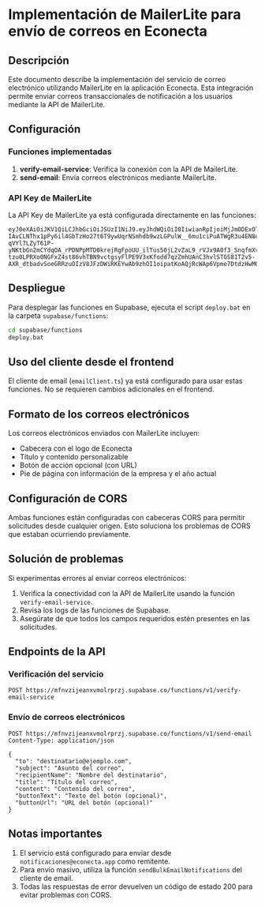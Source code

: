 # Implementación de MailerLite para envío de correos en Econecta

## Descripción

Este documento describe la implementación del servicio de correo electrónico utilizando MailerLite en la aplicación Econecta. Esta integración permite enviar correos transaccionales de notificación a los usuarios mediante la API de MailerLite.

## Configuración

### Funciones implementadas

1. **verify-email-service**: Verifica la conexión con la API de MailerLite.
2. **send-email**: Envía correos electrónicos mediante MailerLite.

### API Key de MailerLite

La API Key de MailerLite ya está configurada directamente en las funciones:

```
eyJ0eXAiOiJKV1QiLCJhbGciOiJSUzI1NiJ9.eyJhdWQiOiI0IiwianRpIjoiMjJmODExOTQ3MTBjMWUyMTQzYjdmNjVlMGY5ODljZDJjN2M0MDUxNzNhNzM0NzIxZDgzYzMwYmFkMWE4YjNhMDViMWFhZWQ4ZDg0OGJhOTciLCJpYXQiOjE3NTE2NTY5MjkuNTQ2ODA3LCJuYmYiOjE3NTE2NTY5MjkuNTQ2ODA5LCJleHAiOjQ5MDczMzA1MjkuNTQyNzI1LCJzdWIiOiIxNjU1NjM4Iiwic2NvcGVzIjpbXX0.aQdZJGLdDe_A7g4fFcwyJ-IAvCLNThx1pPy6il4GbTzHo27t6T9ywUqrNSmhdb9wzLGPulW__6mu1ciPuATWgR3u4EN8ekC6TY1xcAh4ow_4ARxRdnlGe0JhMkHjyCbatZAqEUoCuXkEiF4eyjJzp1XX5_NbLayoHUwV0vqtGgqOXnTS_FIdi5pGFza2I-qVYl7LZyT61P-yNKtbGn2mCYdqOA_rPDNPpMTD0krejRgFpoUU_ilTus50jL2vZaL9_rVJx9A0f3_SnqfmXvmgFfQn91WuYqXOYJPmaV5x4MZU6X8Juz91eISPoZj6TjkdrkCgtNxf74oc9rQqskqE0EjBcux-tzu0LPRXo0NGFxZ4st86vhTBN9vctgsyFlPE9V3xKfodd7qzZmhUAnC3hvlSTGS81T2v5-AXR_dtbadvSoeGRRzuOIzV8JFzDWiRKEYwAb9zhOI1oipatKoAQjRcWAp6Vpme7DtdzHwMOz_nYMrEq7egkjIyZlhkoSqvN_LAHzErgC2AYKTTLWLTzdwtEqPLbQtgQoXb6L0b_uKomaOEyc5jWYDR6KH9myL83v8N0CbQ7p_SwnzhftolJeTBhDomPq2VJTWZm7Sc9nDSGTWCVQW4oRaYVPBNhdokr8w5kenOdF3vtHlbltBl52AIhoXQJSahKvCp8AHp8J4
```

## Despliegue

Para desplegar las funciones en Supabase, ejecuta el script `deploy.bat` en la carpeta `supabase/functions`:

```bash
cd supabase/functions
deploy.bat
```

## Uso del cliente desde el frontend

El cliente de email (`emailClient.ts`) ya está configurado para usar estas funciones. No se requieren cambios adicionales en el frontend.

## Formato de los correos electrónicos

Los correos electrónicos enviados con MailerLite incluyen:

- Cabecera con el logo de Econecta
- Título y contenido personalizable
- Botón de acción opcional (con URL)
- Pie de página con información de la empresa y el año actual

## Configuración de CORS

Ambas funciones están configuradas con cabeceras CORS para permitir solicitudes desde cualquier origen. Esto soluciona los problemas de CORS que estaban ocurriendo previamente.

## Solución de problemas

Si experimentas errores al enviar correos electrónicos:

1. Verifica la conectividad con la API de MailerLite usando la función `verify-email-service`.
2. Revisa los logs de las funciones de Supabase.
3. Asegúrate de que todos los campos requeridos estén presentes en las solicitudes.

## Endpoints de la API

### Verificación del servicio

```http
POST https://mfnvzijeanxvmolrprzj.supabase.co/functions/v1/verify-email-service
```

### Envío de correos electrónicos

```http
POST https://mfnvzijeanxvmolrprzj.supabase.co/functions/v1/send-email
Content-Type: application/json

{
  "to": "destinatario@ejemplo.com",
  "subject": "Asunto del correo",
  "recipientName": "Nombre del destinatario",
  "title": "Título del correo",
  "content": "Contenido del correo",
  "buttonText": "Texto del botón (opcional)",
  "buttonUrl": "URL del botón (opcional)"
}
```

## Notas importantes

1. El servicio está configurado para enviar desde `notificaciones@econecta.app` como remitente.
2. Para envío masivo, utiliza la función `sendBulkEmailNotifications` del cliente de email.
3. Todas las respuestas de error devuelven un código de estado 200 para evitar problemas con CORS.

